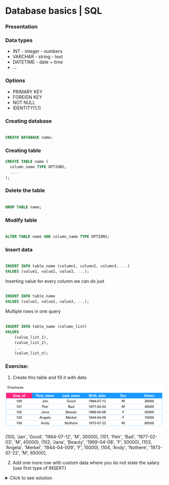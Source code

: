 # Database basics | SQL

### Presentation

### Data types
* INT - integer - numbers
* VARCHAR - string - text
* DATETIME - date + time
* ...

### Options
* PRIMARY KEY
* FOREIGN KEY
* NOT NULL
* IDENTITY(1,1)

### Creating database

```SQL

CREATE DATABASE name;

```

### Creating table

```SQL
CREATE TABLE name (
  column_name TYPE OPTIONS,
  ....
);

```

### Delete the table 

```SQL

DROP TABLE name;

```

### Modify table

```SQL

ALTER TABLE name ADD column_name TYPE OPTIONS;

```

### Insert data
```SQL

INSERT INTO table_name (column1, column2, column3, ...)
VALUES (value1, value2, value3, ...);

```

Inserting value for every column we can do just
```SQL

INSERT INTO table_name
VALUES (value1, value2, value3, ...);

```

Multiple rows in one query 
```SQL

INSERT INTO table_name (column_list)
VALUES
    (value_list_1),
    (value_list_2),
    ...
    (value_list_n);
```


### Exercise:

1. Create this table and fill it with data

![Employee table](Employee_table.png)

(100, 'Jan', 'Good', '1964-07-12', 'M', 30000),
(101, 'Petr', 'Bad', '1977-02-03', 'M', 45000),
(102, 'Jana', 'Beauty', '1969-04-08', 'F', 50000),
(103, 'Angela', 'Merkel', '1944-04-009', 'F', 15000),
(104, 'Andy', 'Nothere', '1973-07-22', 'M', 65000),

2. Add one more row with custom data where you do not state the salary (use first type of INSERT)

<details>
	
<summary> Click to see solution </summary>

```SQL

CREATE TABLE Employee (
	emp_id INT PRIMARY KEY,
	first_name VARCHAR(25),
	last_name VARCHAR(25),
	birth_date DATE,
	sex VARCHAR(1),
	salary INT
);

INSERT INTO Employee VALUES
(100, 'Jan', 'Good', '1964-07-12', 'M', 30000),
(101, 'Petr', 'Bad', '1977-02-03', 'M', 45000),
(102, 'Jana', 'Beauty', '1969-04-08', 'F', 50000),
(103, 'Angela', 'Merkel', '1944-04-09', 'F', 15000),
(104, 'Andy', 'Nothere', '1973-07-22', 'M', 65000);

INSERT INTO Employee(emp_id, first_name, last_name, birth_date, sex)
VALUES(105, 'Andy', 'Nothere', '1973-07-22', 'M');

```

</details>
